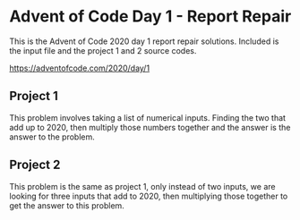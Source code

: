 # Advent of Code Day 1 - Report Repair

This is the Advent of Code 2020 day 1 report repair solutions. Included is 
the input file and the project 1 and 2 source codes.

https://adventofcode.com/2020/day/1

## Project 1
This problem involves taking a list of numerical inputs. Finding the two that add up
to 2020, then multiply those numbers together and the answer is the answer to the problem.

## Project 2
This problem is the same as project 1, only instead of two inputs, we are looking for
three inputs that add to 2020, then multiplying those together to get the answer to this problem.
